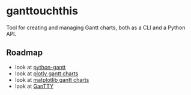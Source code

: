 # ganttouchthis

Tool for creating and managing Gantt charts, both as a CLI and a Python API.

## Roadmap

* look at [python-gantt](https://xael.org/pages/python-gantt-en.html)
* look at [plotly gantt charts](https://plotly.com/python/gantt/)
* look at [matplotlib gantt charts](https://towardsdatascience.com/gantt-charts-with-pythons-matplotlib-395b7af72d72)
* look at [GanTTY](https://github.com/timeopochin/GanTTY)
